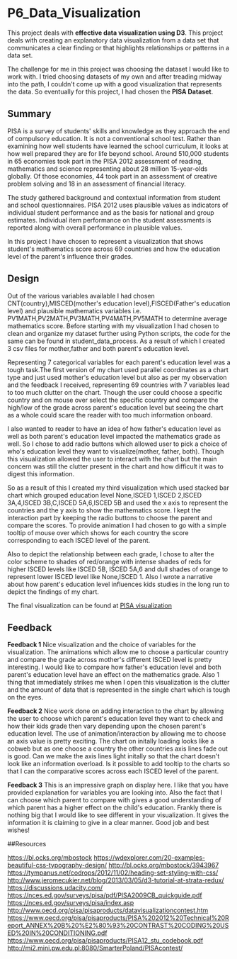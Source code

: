 # P6_Data_Visualization

This project deals with **effective data visualization using D3**. This project deals with creating an explanatory data visualization from a data set that communicates a clear finding or that highlights relationships or patterns in a data set.

The challenge for me in this project was choosing the dataset I would like to work with. I tried choosing datasets of my own and after treading midway into the path, I couldn't come
up with a good visualization that represents the data. So eventually for this project, I had chosen the **PISA Dataset**.

## Summary

PISA is a survey of students' skills and knowledge as they approach the end of compulsory education. It is not a conventional school test. Rather than examining how well students have learned the school curriculum, it looks at how well prepared they are for life beyond school. Around 510,000 students in 65 economies took part in the PISA 2012 assessment of reading, mathematics and science representing about 28 million 15-year-olds globally. Of those economies, 44 took part in an assessment of creative problem solving and 18 in an assessment of financial literacy.

The study gathered background and contextual information from student and school questionnaires. PISA 2012 uses plausible values as indicators of individual student performance and as the basis for national and group estimates. Individual item performance on the student assessments is reported along with overall performance in plausible values.

In this project I have chosen to represent a visualization that shows student's mathematics score across 69 countries and how the education level of the parent's influence their grades. 

## Design 

Out of the various variables available I had chosen CNT(country),MISCED(mother's education level),FISCED(Father's education level) and plausible mathematics variables i.e. PV1MATH,PV2MATH,PV3MATH,PV4MATH,PV5MATH to determine average mathematics score. Before starting with my visualization I had  chosen to clean and organize my dataset further using Python scripts, the code for the same can be found in student_data_process. As a result of which I created 3 csv files for mother,father and both parent's education level.

Representing 7 categorical variables for each parent's education level was a tough task.The first version of my chart used parallel coordinates as a chart type and just used mother's education level but also as per my observation and the feedback I received, representing 69 countries with 7 variables lead to too much clutter on the chart. Though the user could choose a specific country and on mouse over select the specific country and compare the high/low of the grade across parent's education level but seeing the chart as a whole could scare the reader with too much information onboard. 

I also wanted to reader to have an idea of how father's education level as well as both parent's education level impacted the mathematics grade as well. So I chose to add radio buttons which allowed user to pick a choice of who's education level they want to visualize(mother, father, both). Though this visualization allowed the user to interact with the chart but the main concern was still the clutter present in the chart and how difficult it was to digest this information.

So as a result of this I created my third visualization which used stacked bar chart which grouped education level None,ISCED 1,ISCED 2,ISCED 3A,4,ISCED 3B,C,ISCED 5A,6,ISCED 5B and used the x axis to represent the countries and the y axis to show the mathematics score. I kept the interaction part by keeping the radio buttons to choose the parent and compare the scores. To provide animation I had chosen to go with a simple tooltip of mouse over which shows for each country the score corresponding to each ISCED level of the parent. 

Also to depict the relationship between each grade, I chose to alter the color scheme to shades of red/orange with intense shades of reds for higher ISCED levels like ISCED 5B, ISCED 5A,6 and dull shades of orange to represent lower ISCED level like None,ISCED 1. Also I wrote a narrative about how parent's education level influences kids studies in the long run to depict the findings of my chart.

The final visualization can be found at [PISA visualization](https://bl.ocks.org/Ruchita7/df66aff9788edda0369e8e8687ba3c6f)

## Feedback

**Feedback 1**
Nice visualization and the choice of variables for the visualization. The animations which allow me to choose a particular country and compare the grade across mother's different ISCED level is pretty interesting. I would like to compare how father's education level and both parent's education level have an effect on the mathematics grade. Also 1 thing that immediately strikes me when I open this visualization is the clutter and the amount of data that is represented in the single chart which is tough on the eyes.

**Feedback 2**
Nice work done on adding interaction to the chart by allowing the user to choose which parent's education level they want to check and how their kids grade then vary depending upon the chosen parent's education level. The use of animation/interaction by allowing me to choose an axis value is pretty exciting. The chart on initally loading looks like a cobweb but as one choose a country the other countries axis lines fade out is good. Can we make the axis lines light initally so that the chart doesn't look like an information overload. Is it possible to add tooltip to the charts so that I can the comparative scores across each ISCED level of the parent.

**Feedback 3**
This is an impressive graph on display here.
I like that you have provided explanation for variables you are looking into. Also the fact that I can choose which parent to compare with gives a good understanding of which parent has a higher effect on the child's education.
Frankly there is nothing big that I would like to see different in your visualization. It gives the information it is claiming to give in a clear manner. 
Good job and best wishes!

##Resources<br/>

https://bl.ocks.org/mbostock
https://wdexplorer.com/20-examples-beautiful-css-typography-design/
http://bl.ocks.org/mbostock/3943967
https://tympanus.net/codrops/2012/11/02/heading-set-styling-with-css/
http://www.jeromecukier.net/blog/2013/03/05/d3-tutorial-at-strata-redux/
https://discussions.udacity.com/
https://nces.ed.gov/surveys/pisa/pdf/PISA2009CB_quickguide.pdf
https://nces.ed.gov/surveys/pisa/index.asp
http://www.oecd.org/pisa/pisaproducts/datavisualizationcontest.htm
https://www.oecd.org/pisa/pisaproducts/PISA%202012%20Technical%20Report_ANNEX%20B%20%E2%80%93%20CONTRAST%20CODING%20USED%20IN%20CONDITIONING.pdf
https://www.oecd.org/pisa/pisaproducts/PISA12_stu_codebook.pdf
http://mi2.mini.pw.edu.pl:8080/SmarterPoland/PISAcontest/
